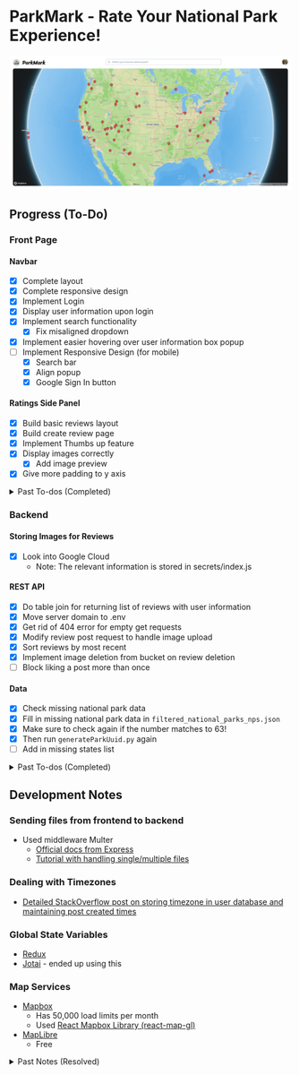 # ParkMark - Rate Your National Park Experience!

![frontpage](./FrontPage.png)

## Progress (To-Do)

### Front Page

#### Navbar

-   [x] Complete layout
-   [x] Complete responsive design
-   [x] Implement Login
-   [x] Display user information upon login
-   [x] Implement search functionality
    -   [x] Fix misaligned dropdown
-   [x] Implement easier hovering over user information box popup
-   [ ] Implement Responsive Design (for mobile)
    - [x] Search bar
    - [x] Align popup
    - [x] Google Sign In button

#### Ratings Side Panel

-   [x] Build basic reviews layout
-   [x] Build create review page
-   [x] Implement Thumbs up feature
-   [x] Display images correctly
    -   [x] Add image preview
-   [x] Give more padding to y axis

<details>
<summary>Past To-dos (Completed)</summary>

#### Mapbox

-   [x] Complete layout
-   [x] Get environment variable to be working
-   [x] Pin all parks
-   [x] Spend time in getting good location data
    -   Ended up using NPS API data - see filterJson.py for more info
-   [x] Move over all css data for popup
-   [x] Fix marker dynamic sizing issue
    -   Check heights of the mapbox-pin div
    -   Bruh. It just got fixed on its own. I have no idea how or why this happened
-   [x] Finish designing popup box
    -   [x] Display average ratings
    -   [x] Fix 0% bar
    -   [x] Fix padding for longer names
-   [x] Add reset button
-   [x] Fix hover popup not showing after clicking the marker and closing the popup

#### Next Steps...

-   [x] Implement Google OAuth
-   [x] Establish database (create tables based on schema)
    -   [x] Implement REST API for user data
    -   [x] Insert user data upon google login
-   [x] Build Ratings side panel
-   [x] remove dynamic sizing for stars and pins
-   [x] Add image upload
</details>

### Backend

#### Storing Images for Reviews

-   [x] Look into Google Cloud
    -   Note: The relevant information is stored in secrets/index.js

#### REST API

-   [x] Do table join for returning list of reviews with user information
-   [x] Move server domain to .env
-   [x] Get rid of 404 error for empty get requests
-   [x] Modify review post request to handle image upload
-   [x] Sort reviews by most recent
-   [x] Implement image deletion from bucket on review deletion
-   [ ] Block liking a post more than once

#### Data

-   [x] Check missing national park data
-   [x] Fill in missing national park data in `filtered_national_parks_nps.json`
-   [x] Make sure to check again if the number matches to 63!
-   [x] Then run `generateParkUuid.py` again
-   [ ] Add in missing states list

<details>
<summary>Past To-dos (Completed)</summary>

#### UserData

-   [x] Modify get request to throw 404 error if user does not exist
    -   [x] Identify what and where the 500 (or something else) error is coming from
-   [x] Look for a way to mute 404 error or find out a better way to deal with new user
-   [x] Check & update if user data has changed on every login
</details>

## Development Notes

### Sending files from frontend to backend

-   Used middleware Multer
    -   [Official docs from Express](https://expressjs.com/en/resources/middleware/multer.html)
    -   [Tutorial with handling single/multiple files](https://blog.logrocket.com/multer-nodejs-express-upload-file/)

### Dealing with Timezones

-   [Detailed StackOverflow post on storing timezone in user database and maintaining post created times](https://stackoverflow.com/questions/44965545/best-practices-with-saving-datetime-timezone-info-in-database-when-data-is-dep)

### Global State Variables

-   [Redux](https://redux.js.org/tutorials/essentials/part-1-overview-concepts)
-   [Jotai](https://jotai.org/) - ended up using this

### Map Services

-   [Mapbox](https://docs.mapbox.com/mapbox-gl-js/guides/install/)
    -   Has 50,000 load limits per month
    -   Used [React Mapbox Library (react-map-gl)](https://visgl.github.io/react-map-gl/)
-   [MapLibre](https://maplibre.org/)
    -   Free

<details>
<summary>Past Notes (Resolved)</summary>

### Google OAuth Info

-   [Youtube Tutorial](https://www.youtube.com/watch?v=GuHN_ZqHExs)
-   [Jwt Fields Description](https://developers.google.com/assistant/identity/google-sign-in-oauth)
-   [GoogleLogin Props](https://github.com/MomenSherif/react-oauth?tab=readme-ov-file)

### Backend in TypeScript

-   [A good tutorial with extra tips/info on TS compilation to JS](https://blog.logrocket.com/how-to-set-up-node-typescript-express/#creating-minimal-server-express)

### Better Coordinates for the Park

-   API From OpenStreetMap
    -   Uses [Overpass API](https://wiki.openstreetmap.org/wiki/Overpass_API) - [Overpass turbo](https://overpass-turbo.eu/) is pretty helpful in building queries
        -   Query [boundary=national_park](https://wiki.openstreetmap.org/wiki/Tag:boundary%3Dnational_park)
        -   Update: This one didn't work since boundary returns the locations of encompassing area
    -   [Nominatim](https://nominatim.org/)'s geocoding API - search by name and get longitude & latitude
-   Ended up using data from [NPS official website](https://home1.nps.gov/maps/tools/npmap.js/examples/geojson-layer/) - API: [download data](https://www.nps.gov/lib/npmap.js/4.0.0/examples/data/national-parks.geojson)
</details>
